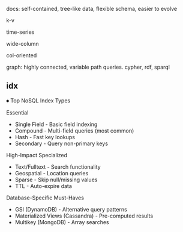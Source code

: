 ---
---
docs: self-contained, tree-like data, flexible schema, easier to evolve

k-v

time-series

wide-column

col-oriented

graph: highly connected, variable path queries. cypher, rdf, sparql



## idx

⏺ Top NoSQL Index Types

  Essential
  - Single Field - Basic field indexing
  - Compound - Multi-field queries (most common)
  - Hash - Fast key lookups
  - Secondary - Query non-primary keys

  High-Impact Specialized
  - Text/Fulltext - Search functionality
  - Geospatial - Location queries
  - Sparse - Skip null/missing values
  - TTL - Auto-expire data

  Database-Specific Must-Haves
  - GSI (DynamoDB) - Alternative query patterns
  - Materialized Views (Cassandra) - Pre-computed results
  - Multikey (MongoDB) - Array searches
